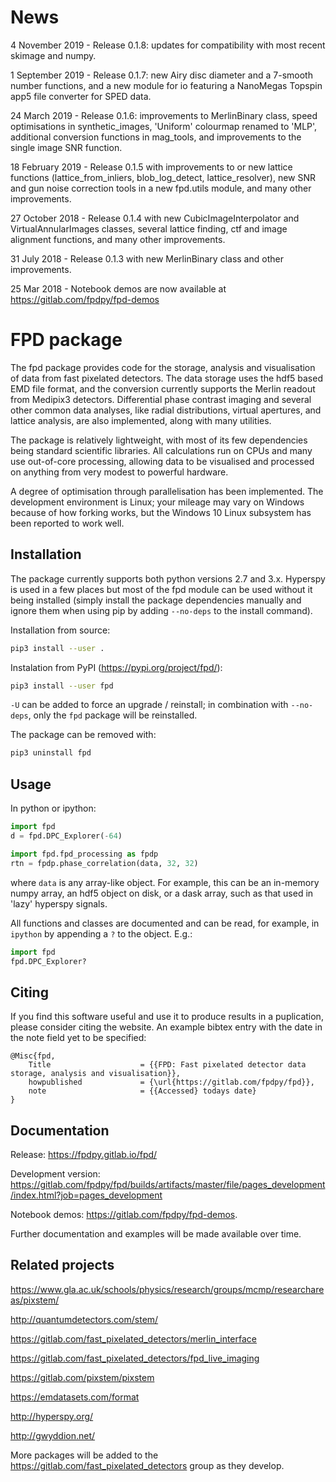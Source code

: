 News
====
4 November 2019 - Release 0.1.8: updates for compatibility with most recent skimage and numpy. 

1 September 2019 - Release 0.1.7: new Airy disc diameter and a 7-smooth number functions, and a new module for io featuring a NanoMegas Topspin app5 file converter for SPED data. 

24 March 2019 - Release 0.1.6: improvements to MerlinBinary class, speed optimisations in synthetic_images, 'Uniform' colourmap renamed to 'MLP', additional conversion functions in mag_tools, and improvements to the single image SNR function.

18 February 2019 - Release 0.1.5 with improvements to or new lattice functions 
(lattice_from_inliers, blob_log_detect, lattice_resolver), 
new SNR and gun noise correction tools in a new fpd.utils module, and many other improvements.

27 October 2018 - Release 0.1.4 with new CubicImageInterpolator and VirtualAnnularImages classes, 
several lattice finding, ctf and image alignment functions, and many other improvements.

31 July 2018 - Release 0.1.3 with new MerlinBinary class and other improvements.

25 Mar 2018 - Notebook demos are now available at https://gitlab.com/fpdpy/fpd-demos


FPD package
===========
The fpd package provides code for the storage, analysis and visualisation
of data from fast pixelated detectors. The data storage uses the hdf5 based 
EMD file format, and the conversion currently supports the Merlin readout from 
Medipix3 detectors. Differential phase contrast imaging and several other common
data analyses, like radial distributions, virtual apertures, and lattice analysis,
are also implemented, along with many utilities.

The package is relatively lightweight, with most of its few dependencies being
standard scientific libraries. All calculations run on CPUs and many use 
out-of-core processing, allowing data to be visualised and processed on anything
from very modest to powerful hardware.

A degree of optimisation through parallelisation has been implemented. The 
development environment is Linux; your mileage may vary on Windows because
of how forking works, but the Windows 10 Linux subsystem has been reported to
work well.

Installation
------------
The package currently supports both python versions 2.7 and 3.x. Hyperspy is
used in a few places but most of the fpd module can be used without it being 
installed (simply install the package dependencies manually and ignore them when
using pip by adding ``--no-deps`` to the install command).

Installation from source:

```bash
pip3 install --user .
```

Instalation from PyPI (https://pypi.org/project/fpd/):

```bash
pip3 install --user fpd
```

``-U`` can be added to force an upgrade / reinstall; in combination with ``--no-deps``,
only the ``fpd`` package will be reinstalled.

The package can be removed with:

```bash
pip3 uninstall fpd
```


Usage
-----
In python or ipython:

```python
import fpd
d = fpd.DPC_Explorer(-64)
```

```python
import fpd.fpd_processing as fpdp
rtn = fpdp.phase_correlation(data, 32, 32)
```
where `data` is any array-like object. For example, this can be an in-memory 
numpy array, an hdf5 object on disk, or a dask array, such as that used in 
'lazy' hyperspy signals.

All functions and classes are documented and can be read, for example, in `ipython`
by appending a `?` to the object. E.g.:

```python
import fpd
fpd.DPC_Explorer?
```

Citing
------
If you find this software useful and use it to produce results in a 
puplication, please consider citing the website. An example bibtex
entry with the date in the note field yet to be specified:

```
@Misc{fpd,
    Title                    = {{FPD: Fast pixelated detector data storage, analysis and visualisation}},
    howpublished             = {\url{https://gitlab.com/fpdpy/fpd}},
    note                     = {{Accessed} todays date}
}
```


Documentation
-------------
Release: https://fpdpy.gitlab.io/fpd/

Development version: https://gitlab.com/fpdpy/fpd/builds/artifacts/master/file/pages_development/index.html?job=pages_development

Notebook demos: https://gitlab.com/fpdpy/fpd-demos.

Further documentation and examples will be made available over time.


Related projects
----------------

https://www.gla.ac.uk/schools/physics/research/groups/mcmp/researchareas/pixstem/

http://quantumdetectors.com/stem/

https://gitlab.com/fast_pixelated_detectors/merlin_interface

https://gitlab.com/fast_pixelated_detectors/fpd_live_imaging

https://gitlab.com/pixstem/pixstem

https://emdatasets.com/format

http://hyperspy.org/

http://gwyddion.net/

More packages will be added to the https://gitlab.com/fast_pixelated_detectors
group as they develop.

